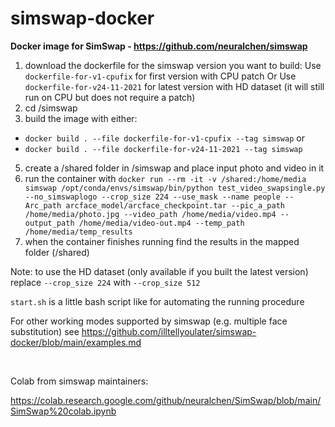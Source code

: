 # simswap-docker

**Docker image for SimSwap - https://github.com/neuralchen/simswap**

1. download the dockerfile for the simswap version you want to build:
Use `dockerfile-for-v1-cpufix` for first version with CPU patch
Or 
Use `dockerfile-for-v24-11-2021` for latest version with HD dataset (it will still run on CPU but does not require a patch)
2. cd /simswap
3. build the image with either: 
  - `docker build . --file dockerfile-for-v1-cpufix --tag simswap`
  or 
  - `docker build . --file dockerfile-for-v24-11-2021 --tag simswap`
5. create a /shared folder in /simswap and place input photo and video in it
6. run the container with `docker run --rm -it -v /shared:/home/media simswap /opt/conda/envs/simswap/bin/python test_video_swapsingle.py --no_simswaplogo --crop_size 224 --use_mask --name people --Arc_path arcface_model/arcface_checkpoint.tar --pic_a_path /home/media/photo.jpg --video_path /home/media/video.mp4 --output_path /home/media/video-out.mp4 --temp_path /home/media/temp_results`
7. when the container finishes running find the results in the mapped folder (/shared) 

Note: to use the HD dataset (only available if you built the latest version) replace `--crop_size 224` with  `--crop_size 512`

`start.sh` is a little bash script like for automating the running procedure

For other working modes supported by simswap (e.g. multiple face substitution) see https://github.com/illtellyoulater/simswap-docker/blob/main/examples.md

<br>

Colab from simswap maintainers:

https://colab.research.google.com/github/neuralchen/SimSwap/blob/main/SimSwap%20colab.ipynb
